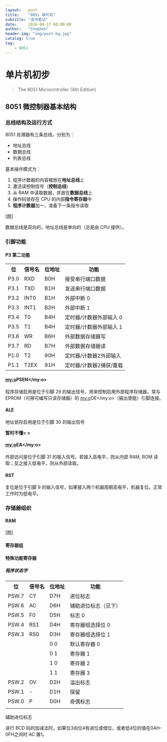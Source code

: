 ```yaml
---
layout:   post
title:    "8051 单片机"
subtitle: "读书笔记"
date:     2016-04-17 00:00:09
author:   "Stephen"
header-img: "img/post-bg.jpg"
catalog: true
tag:
    - 8051
---
```


# 单片机初步

> The 8051 Microcintroller (4th Edition)

## 8051 微控制器基本结构

### 总线结构及运行方式

8051 处理器有三条总线，分别为：

 * 地址总线
 * 数据总线
 * 列表总线
    
基本操作模式为：

 1. 程序计数器的内容被放在**地址总线**上
 2. 激活读控制信号（**控制总线**）
 3. 从 RAM 中读取数据，并放在**数据总线**上
 4. 操作码锁存在 CPU 的内部**指令寄存器**中
 5. **程序计数器**加一，准备下一条指令读取

[图]

数据总线是双向的，地址总线是单向的（总是由 CPU 提供）。

### 引脚功能

#### P3 第二功能

<table>
   <tr>
      <th>位</th>
      <th>信号名</th>
      <th>位地址</th>
      <th>功能</th>
   </tr>
   <tr>
      <td>P3.0</td>
      <td>RXD</td>
      <td>B0H</td>
      <td>接受串行端口数据</td>
   </tr>
   <tr>
      <td>P3.1</td>
      <td>TXD</td>
      <td>B1H</td>
      <td>发送串行端口数据</td>
   </tr>
   <tr>
      <td>P3.2</td>
      <td><my:o>INT0</my:o></td>
      <td>B1H</td>
      <td>外部中断 0</td>
   </tr>
   <tr>
      <td>P3.3</td>
      <td><my:o>INT1</my:o></td>
      <td>B2H</td>
      <td>外部中断 1</td>
   </tr>
   <tr>
      <td>P3.4</td>
      <td>T0</td>
      <td>B4H</td>
      <td>定时器/计数器外部输入 0</td>
   </tr>
   <tr>
      <td>P3.5</td>
      <td>T1</td>
      <td>B4H</td>
      <td>定时器/计数器外部输入 1</td>
   </tr>
   <tr>
      <td>P3.6</td>
      <td><my:o>WR</my:o></td>
      <td>B6H</td>
      <td>外部数据存储器写</td>
   </tr>
   <tr>
      <td>P3.7</td>
      <td>RD</td>
      <td>B7H</td>
      <td>外部数据存储器读</td>
   </tr>
   <tr>
      <td>P1.0</td>
      <td>T2</td>
      <td>90H</td>
      <td>定时器/计数器2外部输入</td>
   </tr>
   <tr>
      <td>P1.1</td>
      <td>T2EX</td>
      <td>91H</td>
      <td>定时器/计数器2捕获/重载</td>
   </tr>
</table>


#### <my:o>PSEN</my:o>

程序存储启用是位于引脚 29 的输出信号，用来控制启用外部程序存储器。常与 EPROM（可擦可编写只读存储器）的 <my:o>OE</my:o>（输出使能）引脚连接。

#### ALE

地址锁存启用是位于引脚 30 的输出信号

**暂时不懂= =**

#### <my:o>EA</my:o>

外部访问是位于引脚 31 的输入信号。若接入高电平，则从内部 RAM, ROM 读取；反之接入低电平，则从外部读取。

#### RST

复位是位于引脚 9 的输入信号，如果接入两个机器周期高电平，机器复位。正常工作时为低电平。

### 存储器组织

#### RAM

[图]

#### 寄存器组

#### 特殊功能寄存器

##### 程序状态字

<table>
   <tr>
      <th>位</th>
      <th>信号名</th>
      <th>位地址</th>
      <th>功能</th>
   </tr>
   <tr>
      <td>PSW.7</td>
      <td>CY</td>
      <td>D7H</td>
      <td>进位标志</td>
   </tr>
   <tr>
      <td>PSW.6</td>
      <td>AC</td>
      <td>D6H</td>
      <td>辅助进位标志（见下）</td>
   </tr>
   <tr>
      <td>PSW.5</td>
      <td>F0</td>
      <td>D5H</td>
      <td>标志 0</td>
   </tr>
   <tr>
      <td>PSW.4</td>
      <td>RS1</td>
      <td>D4H</td>
      <td>寄存器组选择位 0</td>
   </tr>
   <tr>
      <td>PSW.3</td>
      <td>RS0</td>
      <td>D3H</td>
      <td>寄存器组选择位 1</td>
   </tr>
   <tr>
      <td></td>
      <td></td>
      <td>0 0</td>
      <td>默认寄存器 0</td>
   </tr>
   <tr>
      <td></td>
      <td></td>
      <td>0 1</td>
      <td>寄存器 1</td>
   </tr>
   <tr>
      <td></td>
      <td></td>
      <td>1 0</td>
      <td>寄存器 2</td>
   </tr>
   <tr>
      <td></td>
      <td></td>
      <td>1 1</td>
      <td>寄存器 3</td>
   </tr>
   <tr>
      <td>PSW.2</td>
      <td>OV</td>
      <td>D2H</td>
      <td>溢出标志</td>
   </tr>
   <tr>
      <td>PSW.1</td>
      <td>-</td>
      <td>D1H</td>
      <td>保留</td>
   </tr>
   <tr>
      <td>PSW.0</td>
      <td>P</td>
      <td>D0H</td>
      <td>奇偶标志</td>
   </tr>
   <tr>
      <td></td>
   </tr>
</table>

辅助进位标志

进行 BCD 码的加减法时，如果位3向位4有进位或借位，或者低4位的值在0AH-0FH之间时 AC 置1。






